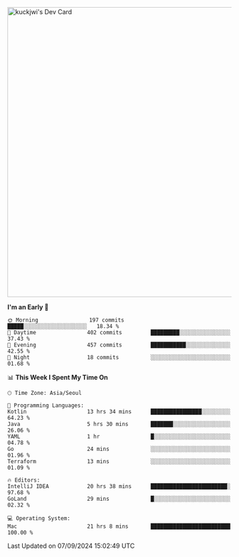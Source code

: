 <a href="https://app.daily.dev/kuckhwancho"><img src="https://api.daily.dev/devcards/v2/efef39c8028947428b3c0b486b9cd9b6.png?r=iz2&type=wide" width="652" alt="kuckjwi's Dev Card"/></a>

<!--START_SECTION:waka-->
**I'm an Early 🐤** 

```text
🌞 Morning                197 commits         █████░░░░░░░░░░░░░░░░░░░░   18.34 % 
🌆 Daytime                402 commits         █████████░░░░░░░░░░░░░░░░   37.43 % 
🌃 Evening                457 commits         ███████████░░░░░░░░░░░░░░   42.55 % 
🌙 Night                  18 commits          ░░░░░░░░░░░░░░░░░░░░░░░░░   01.68 % 
```


📊 **This Week I Spent My Time On** 

```text
🕑︎ Time Zone: Asia/Seoul

💬 Programming Languages: 
Kotlin                   13 hrs 34 mins      ████████████████░░░░░░░░░   64.23 % 
Java                     5 hrs 30 mins       ███████░░░░░░░░░░░░░░░░░░   26.06 % 
YAML                     1 hr                █░░░░░░░░░░░░░░░░░░░░░░░░   04.78 % 
Go                       24 mins             ░░░░░░░░░░░░░░░░░░░░░░░░░   01.96 % 
Terraform                13 mins             ░░░░░░░░░░░░░░░░░░░░░░░░░   01.09 % 

🔥 Editors: 
IntelliJ IDEA            20 hrs 38 mins      ████████████████████████░   97.68 % 
GoLand                   29 mins             █░░░░░░░░░░░░░░░░░░░░░░░░   02.32 % 

💻 Operating System: 
Mac                      21 hrs 8 mins       █████████████████████████   100.00 % 
```


 Last Updated on 07/09/2024 15:02:49 UTC
<!--END_SECTION:waka-->
